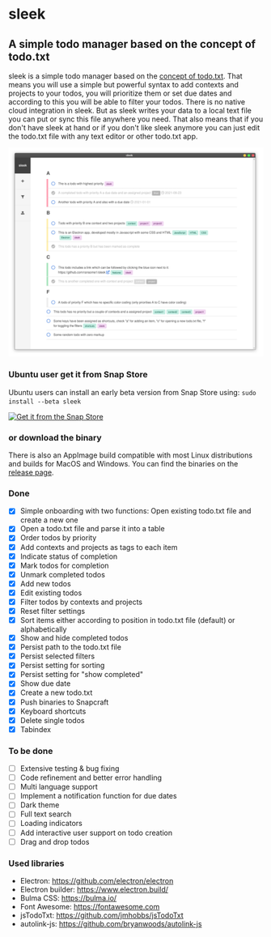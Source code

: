 # sleek
## A simple todo manager based on the concept of todo.txt
sleek is a simple todo manager based on the <a href="https://github.com/todotxt/todo.txt">concept of todo.txt</a>. That means you will use a simple but powerful syntax to add contexts and projects to your todos, you will prioritize them or set due dates and according to this you will be able to filter your todos. There is no native cloud integration in sleek. But as sleek writes your data to a local text file you can put or sync this file anywhere you need. That also means that if you don't have sleek at hand or if you don't like sleek anymore you can just edit the todo.txt file with any text editor or other todo.txt app.

![Alt text](assets/sleek.screenshot_mainview.png?raw=true "Screenshot of sleek")

### Ubuntu user get it from Snap Store
Ubuntu users can install an early beta version from Snap Store using: `sudo install --beta sleek`

[![Get it from the Snap Store](https://snapcraft.io/static/images/badges/en/snap-store-black.svg)](https://snapcraft.io/sleek)

### or download the binary
There is also an AppImage build compatible with most Linux distributions and builds for MacOS and Windows. You can find the binaries on the <a href="https://github.com/ransome1/sleek/releases/latest">release page</a>.

### Done
* [x] Simple onboarding with two functions: Open existing todo.txt file and create a new one
* [x] Open a todo.txt file and parse it into a table
* [x] Order todos by priority
* [x] Add contexts and projects as tags to each item
* [x] Indicate status of completion
* [x] Mark todos for completion
* [x] Unmark completed todos
* [x] Add new todos
* [x] Edit existing todos
* [x] Filter todos by contexts and projects
* [x] Reset filter settings
* [x] Sort items either according to position in todo.txt file (default) or alphabetically
* [x] Show and hide completed todos
* [x] Persist path to the todo.txt file
* [x] Persist selected filters
* [x] Persist setting for sorting
* [x] Persist setting for "show completed"
* [x] Show due date
* [x] Create a new todo.txt
* [x] Push binaries to Snapcraft
* [x] Keyboard shortcuts
* [x] Delete single todos
* [x] Tabindex

### To be done
* [ ] Extensive testing & bug fixing
* [ ] Code refinement and better error handling
* [ ] Multi language support
* [ ] Implement a notification function for due dates
* [ ] Dark theme
* [ ] Full text search
* [ ] Loading indicators
* [ ] Add interactive user support on todo creation
* [ ] Drag and drop todos

### Used libraries
- Electron: https://github.com/electron/electron
- Electron builder: https://www.electron.build/
- Bulma CSS: https://bulma.io/
- Font Awesome: https://fontawesome.com
- jsTodoTxt: https://github.com/jmhobbs/jsTodoTxt
- autolink-js: https://github.com/bryanwoods/autolink-js
